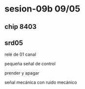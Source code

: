 # sesion-09b 09/05

## chip 8403

## srd05 

relé de 01 canal

pequeña señal de control 

prender y apagar 

señal mecánica con ruido mecánico
